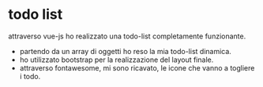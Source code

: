 # todo list

attraverso vue-js  ho realizzato una todo-list 
completamente funzionante. 
- partendo da un array di oggetti ho reso la mia  todo-list  dinamica.
- ho utilizzato bootstrap  per la  realizzazione del layout finale.
- attraverso fontawesome, mi sono ricavato, le icone che  vanno a togliere i todo.
